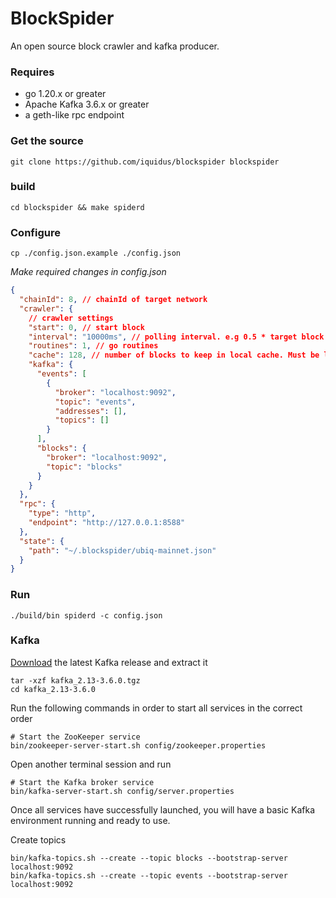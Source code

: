 # BlockSpider

An open source block crawler and kafka producer.

### Requires

- go 1.20.x or greater
- Apache Kafka 3.6.x or greater
- a geth-like rpc endpoint

### Get the source

```shell
git clone https://github.com/iquidus/blockspider blockspider
```

### build

```shell
cd blockspider && make spiderd
```

### Configure

```shell
cp ./config.json.example ./config.json
```

_Make required changes in config.json_

```json
{
  "chainId": 8, // chainId of target network
  "crawler": {
    // crawler settings
    "start": 0, // start block
    "interval": "10000ms", // polling interval. e.g 0.5 * target block time
    "routines": 1, // go routines
    "cache": 128, // number of blocks to keep in local cache. Must be larger than reorgs.
    "kafka": {
      "events": [
        {
          "broker": "localhost:9092",
          "topic": "events",
          "addresses": [],
          "topics": []
        }
      ],
      "blocks": {
        "broker": "localhost:9092",
        "topic": "blocks"
      }
    }
  },
  "rpc": {
    "type": "http",
    "endpoint": "http://127.0.0.1:8588"
  },
  "state": {
    "path": "~/.blockspider/ubiq-mainnet.json"
  }
}
```

### Run

```shell
./build/bin spiderd -c config.json
```

### Kafka

[Download](https://www.apache.org/dyn/closer.cgi?path=/kafka/3.6.0/kafka_2.13-3.6.0.tgz) the latest Kafka release and extract it

```shell
tar -xzf kafka_2.13-3.6.0.tgz
cd kafka_2.13-3.6.0
```

Run the following commands in order to start all services in the correct order

```shell
# Start the ZooKeeper service
bin/zookeeper-server-start.sh config/zookeeper.properties
```

Open another terminal session and run

```shell
# Start the Kafka broker service
bin/kafka-server-start.sh config/server.properties
```

Once all services have successfully launched, you will have a basic Kafka environment running and ready to use.

Create topics

```shell
bin/kafka-topics.sh --create --topic blocks --bootstrap-server localhost:9092
bin/kafka-topics.sh --create --topic events --bootstrap-server localhost:9092
```
